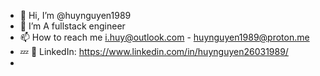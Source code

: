 - 👋 Hi, I’m @huynguyen1989
- 👀 I’m A fullstack engineer
- 📫 How to reach me i.huy@outlook.com - huynguyen1989@proton.me
- :zzz: :link: LinkedIn: https://www.linkedin.com/in/huynguyen26031989/
- 
<!---
huynguyen1989/huynguyen1989 is a ✨ special ✨ repository because its `README.md` (this file) appears on your GitHub profile.
You can click the Preview link to take a look at your changes.
--->

